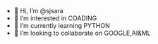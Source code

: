 - 👋 Hi, I’m @sjsara
- 👀 I’m interested in COADING
- 🌱 I’m currently learning PYTHON
- 💞️ I’m looking to collaborate on GOOGLE,AI&ML


<!---
sjsara/sjsara is a ✨ special ✨ repository because its `README.md` (this file) appears on your GitHub profile.
You can click the Preview link to take a look at your changes.
--->

